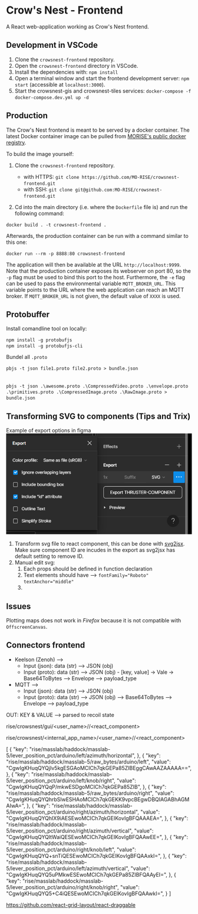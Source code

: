 # Crow's Nest - Frontend

A React web-application working as Crow's Nest frontend.

## Development in VSCode

1. Clone the `crowsnest-frontend` repository.
2. Open the `crowsnest-frontend` directory in VSCode.
3. Install the dependencies with:
   `npm install`
4. Open a terminal window and start the frontend development server:
   `npm start` (accessible at `localhost:3000`).
5. Start the crowsnest-gis and crowsnest-tiles services:
   `docker-compose -f docker-compose.dev.yml up -d`

## Production

The Crow's Nest frontend is meant to be served by a docker container. The latest Docker container image can be pulled from [MORISE's public docker registry](https://github.com/orgs/MO-RISE/packages).

To build the image yourself:

1. Clone the `crowsnest-frontend` repository.

   - with HTTPS:
     `git clone https://github.com/MO-RISE/crowsnest-frontend.git`
   - with SSH:
     `git clone git@github.com:MO-RISE/crowsnest-frontend.git`

2. Cd into the main directory (i.e. where the `Dockerfile` file is) and run the following command:

```
docker build . -t crowsnest-frontend .
```

Afterwards, the production container can be run with a command similar to this one:

```
docker run --rm -p 8888:80 crowsnest-frontend
```

The application will then be available at the URL `http://localhost:9999`. Note that the production container exposes its webserver on port 80, so the `-p` flag must be used to bind this port to the host. Furthermore, the `-e` flag can be used to pass the environmental variable `MQTT_BROKER_URL`. This variable points to the URL where the web application can reach an MQTT broker. If `MQTT_BROKER_URL` is not given, the default value of `XXXX` is used.

## Protobuffer

Install comandline tool on locally:

```
npm install -g protobufjs
npm install -g protobufjs-cli
```

Bundel all `.proto`

```
pbjs -t json file1.proto file2.proto > bundle.json


pbjs -t json .\awesome.proto .\CompressedVideo.proto .\envelope.proto .\primitives.proto .\CompressedImage.proto .\RawImage.proto > bundle.json
```

## Transforming SVG to components (Tips and Trix)

Example of export options in figma
![Image of export setting](./src/resources/doc_pics/figma-svg-export.png)

1. Transform svg file to react component, this can be done with [svg2jsx](https://svg2jsx.com). Make sure component ID are incudes in the export as svg2jsx has default setting to remove ID.
2. Manual edit svg:
   1. Each props should be defined in function declaration
   2. Text elements should have --> `fontFamily="Roboto"  textAnchor="middle"`
   3.

## Issues

Plotting maps does not work in _Firefox_ because it is not compatible with `OffscreenCanvas`.

## Connectors frontend

- Keelson (Zenoh) -->
  - Input (json): data (str) --> JSON (obj)
  - Input (proto): data (str) --> JSON (obj) - [key, value] -> Vale -> Base64ToBytes --> Envelope --> payload_type
- MQTT -->
  - Input (json): data (str) --> JSON (obj)
  - Input (proto): data (str) --> JSON (obj) --> Base64ToBytes --> Envelope --> payload_type

OUT: KEY & VALUE --> parsed to recoil state

rise/crowsnest/gui/<user_name>/<tag>/<react_component>

rise/crowsnest/<internal_app_name>/<user_name>/<tag>/<react_component>

[
{
"key": "rise/masslab/haddock/masslab-5/lever_position_pct/arduino/left/azimuth/horizontal",
},
{
"key": "rise/masslab/haddock/masslab-5/raw_bytes/arduino/left",
"value": "CgwIgKHuqQYQjIv5kgESGAoMCICh7qkGEPa85ZIBEggCAwAAZAAAAA==",
},
{
"key": "rise/masslab/haddock/masslab-5/lever_position_pct/arduino/left/knob/right",
"value": "CgwIgKHuqQYQqP/mkwESDgoMCICh7qkGEPa85ZIB",
},
{
"key": "rise/masslab/haddock/masslab-5/raw_bytes/arduino/right",
"value": "CgwIgKHuqQYQhrbSlwESHAoMCICh7qkGEKK9vpcBEgwDBQIAGABhAGMAIwA=",
},
{
"key": "rise/masslab/haddock/masslab-5/lever_position_pct/arduino/right/azimuth/horizontal",
"value": "CgwIgKHuqQYQhIX9iAESEwoMCICh7qkGEIKovIgBFQAAAEA=",
},
{
"key": "rise/masslab/haddock/masslab-5/lever_position_pct/arduino/right/azimuth/vertical",
"value": "CgwIgKHuqQYQltWaiQESEwoMCICh7qkGEIKovIgBFQAAwEE=",
},
{
"key": "rise/masslab/haddock/masslab-5/lever_position_pct/arduino/right/knob/left",
"value": "CgwIgKHuqQYQ+snTiQESEwoMCICh7qkGEIKovIgBFQAAxkI=",
},
{
"key": "rise/masslab/haddock/masslab-5/lever_position_pct/arduino/left/azimuth/vertical",
"value": "CgwIgKHuqQYQ5uPMkwESEwoMCICh7qkGEPa85ZIBFQAAyEI=",
},
{
"key": "rise/masslab/haddock/masslab-5/lever_position_pct/arduino/right/knob/right",
"value": "CgwIgKHuqQYQ5+C4iQESEwoMCICh7qkGEIKovIgBFQAAwkI=",
}
]

https://github.com/react-grid-layout/react-draggable
